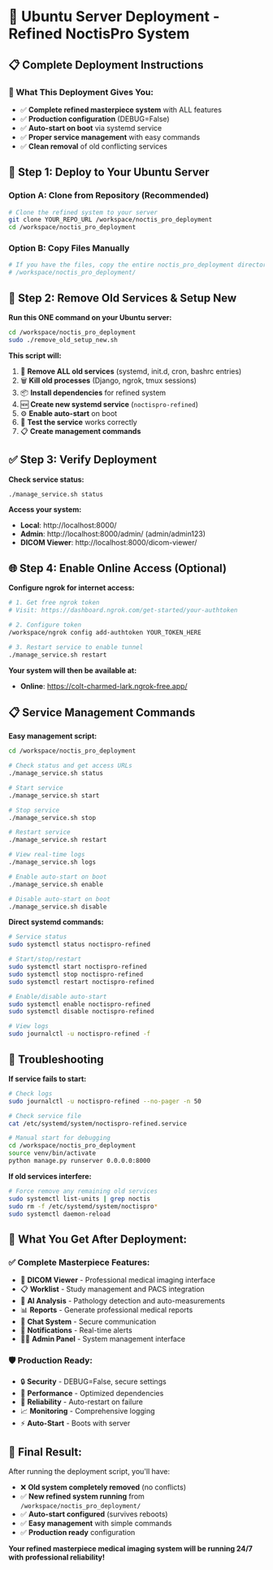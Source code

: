 # 🚀 Ubuntu Server Deployment - Refined NoctisPro System

## 📋 Complete Deployment Instructions

### 🎯 What This Deployment Gives You:
- ✅ **Complete refined masterpiece system** with ALL features
- ✅ **Production configuration** (DEBUG=False)
- ✅ **Auto-start on boot** via systemd service
- ✅ **Proper service management** with easy commands
- ✅ **Clean removal** of old conflicting services

## 🚀 Step 1: Deploy to Your Ubuntu Server

### Option A: Clone from Repository (Recommended)
```bash
# Clone the refined system to your server
git clone YOUR_REPO_URL /workspace/noctis_pro_deployment
cd /workspace/noctis_pro_deployment
```

### Option B: Copy Files Manually
```bash
# If you have the files, copy the entire noctis_pro_deployment directory to:
# /workspace/noctis_pro_deployment/
```

## 🛑 Step 2: Remove Old Services & Setup New

**Run this ONE command on your Ubuntu server:**
```bash
cd /workspace/noctis_pro_deployment
sudo ./remove_old_setup_new.sh
```

**This script will:**
1. 🛑 **Remove ALL old services** (systemd, init.d, cron, bashrc entries)
2. 🗑️ **Kill old processes** (Django, ngrok, tmux sessions)
3. 📦 **Install dependencies** for refined system
4. 🆕 **Create new systemd service** (`noctispro-refined`)
5. ⚙️ **Enable auto-start** on boot
6. 🧪 **Test the service** works correctly
7. 📋 **Create management commands**

## ✅ Step 3: Verify Deployment

**Check service status:**
```bash
./manage_service.sh status
```

**Access your system:**
- **Local**: http://localhost:8000/
- **Admin**: http://localhost:8000/admin/ (admin/admin123)
- **DICOM Viewer**: http://localhost:8000/dicom-viewer/

## 🌐 Step 4: Enable Online Access (Optional)

**Configure ngrok for internet access:**
```bash
# 1. Get free ngrok token
# Visit: https://dashboard.ngrok.com/get-started/your-authtoken

# 2. Configure token
/workspace/ngrok config add-authtoken YOUR_TOKEN_HERE

# 3. Restart service to enable tunnel
./manage_service.sh restart
```

**Your system will then be available at:**
- **Online**: https://colt-charmed-lark.ngrok-free.app/

## 📋 Service Management Commands

**Easy management script:**
```bash
cd /workspace/noctis_pro_deployment

# Check status and get access URLs
./manage_service.sh status

# Start service
./manage_service.sh start

# Stop service  
./manage_service.sh stop

# Restart service
./manage_service.sh restart

# View real-time logs
./manage_service.sh logs

# Enable auto-start on boot
./manage_service.sh enable

# Disable auto-start on boot
./manage_service.sh disable
```

**Direct systemd commands:**
```bash
# Service status
sudo systemctl status noctispro-refined

# Start/stop/restart
sudo systemctl start noctispro-refined
sudo systemctl stop noctispro-refined
sudo systemctl restart noctispro-refined

# Enable/disable auto-start
sudo systemctl enable noctispro-refined
sudo systemctl disable noctispro-refined

# View logs
sudo journalctl -u noctispro-refined -f
```

## 🔧 Troubleshooting

**If service fails to start:**
```bash
# Check logs
sudo journalctl -u noctispro-refined --no-pager -n 50

# Check service file
cat /etc/systemd/system/noctispro-refined.service

# Manual start for debugging
cd /workspace/noctis_pro_deployment
source venv/bin/activate
python manage.py runserver 0.0.0.0:8000
```

**If old services interfere:**
```bash
# Force remove any remaining old services
sudo systemctl list-units | grep noctis
sudo rm -f /etc/systemd/system/noctispro*
sudo systemctl daemon-reload
```

## 🎯 What You Get After Deployment:

### ✅ **Complete Masterpiece Features:**
- 🏥 **DICOM Viewer** - Professional medical imaging interface
- 📋 **Worklist** - Study management and PACS integration
- 🤖 **AI Analysis** - Pathology detection and auto-measurements
- 📊 **Reports** - Generate professional medical reports
- 💬 **Chat System** - Secure communication
- 🔔 **Notifications** - Real-time alerts
- 👨‍💼 **Admin Panel** - System management interface

### 🛡️ **Production Ready:**
- 🔒 **Security** - DEBUG=False, secure settings
- 🚀 **Performance** - Optimized dependencies
- 🔄 **Reliability** - Auto-restart on failure
- 📈 **Monitoring** - Comprehensive logging
- ⚡ **Auto-Start** - Boots with server

## 🎊 Final Result:

After running the deployment script, you'll have:
- ❌ **Old system completely removed** (no conflicts)
- ✅ **New refined system running** from `/workspace/noctis_pro_deployment/`
- ✅ **Auto-start configured** (survives reboots)
- ✅ **Easy management** with simple commands
- ✅ **Production ready** configuration

**Your refined masterpiece medical imaging system will be running 24/7 with professional reliability!**